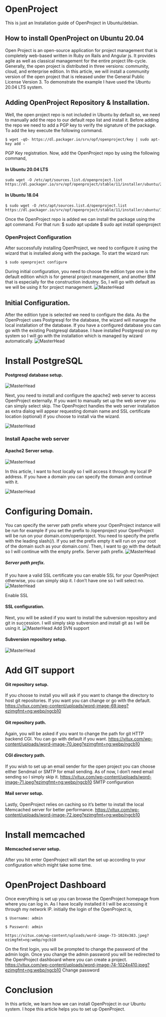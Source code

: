 # OpenProject
This is just an Installation guide of OpenProject in Ubuntu/debian.

## How to install OpenProject on Ubuntu 20.04

   Open Project is an open-source application for project management that is completely web-based written in Ruby on Rails and Angular js. It provides agile as well as classical management for the entire project life-cycle. Generally, the open project is distributed in three versions: community, cloud, and enterprise edition. In this article, we will install a community version of the open project that is released under the General Public License Version 3. To demonstrate the example I have used the Ubuntu 20.04 LTS system.

## Adding OpenProject Repository & Installation.

Well, the open project repo is not included in Ubuntu by default so, we need to manually add the repo to our default repo list and install it. Before adding the repo we need to add a PGP key to verify the signature of the package. To add the key execute the following command.

    $ wget -qO- https://dl.packager.io/srv/opf/openproject/key | sudo apt-key add -
    
PGP Key registration.
Now, add the OpenProject repo by using the following command,

#### In Ubuntu 20.04 LTS

    sudo wget -O /etc/apt/sources.list.d/openproject.list       
    https://dl.packager.io/srv/opf/openproject/stable/11/installer/ubuntu/20.04.repo
    
#### In Ubuntu 18.04

    $ sudo wget -O /etc/apt/sources.list.d/openproject.list    https://dl.packager.io/srv/opf/openproject/stable/11/installer/ubuntu/18.04.repo
    
Once the OpenProject repo is added we can install the package using the apt command. For that run:
    $ sudo apt update
    $ sudo apt install openproject
    
### OpenProject Configuration
After successfully installing OpenProject, we need to configure it using the wizard that is installed along with the package. To start the wizard run:

    $ sudo openproject configure
    
During initial configuration, you need to choose the edition type one is the default edition which is for general project management, and another BIM that is especially for the construction industry. So, I will go with default as we will be using it for project management.
![MasterHead](https://vitux.com/wp-content/uploads/word-image-61.jpeg?ezimgfmt=ng:webp/ngcb10)

## Initial Configuration.

After the edition type is selected we need to configure the data. As the OpenProject uses Postgresql for the database, the wizard will manage the local installation of the database. If you have a configured database you can go with the existing Postgresql database. I have installed Postgresql on my system so I will go with the installation which is managed by wizard automatically.
![MasterHead](https://vitux.com/wp-content/uploads/word-image-62.jpeg?ezimgfmt=ng:webp/ngcb10)

# Install PostgreSQL

#### Postgresql database setup.

![MasterHead](https://vitux.com/wp-content/uploads/word-image-62.jpeg?ezimgfmt=ng:webp/ngcb10)


Next, you need to install and configure the apache2 web server to access OpenProject externally. If you want to manually set up the web server you can simply select skip. The OpenProject handles the web server installation as extra dialog will appear requesting domain name and SSL certificate location (optional) if you choose to install via the wizard.

![MasterHead](https://vitux.com/wp-content/uploads/word-image-63.jpeg?ezimgfmt=ng:webp/ngcb10)

### Install Apache web server

#### Apache2 Server setup.

![MasterHead](https://vitux.com/wp-content/uploads/word-image-63.jpeg?ezimgfmt=ng:webp/ngcb10)

In this article, I want to host locally so I will access it through my local IP address. If you have a domain you can specify the domain and continue with it.

![MasterHead](https://vitux.com/wp-content/uploads/word-image-64.jpeg?ezimgfmt=ng:webp/ngcb10)

# Configuring Domain.

You can specify the server path prefix where your OpenProject instance will be run for example if you set the prefix to /openproject your OpenProject will be run on your domain.com/openproject. You need to specify the prefix with the leading slash(/). If you set the prefix empty it will run on your root of the domain such as your domain.com/. Then, I want to go with the default so I will continue with the empty prefix.
Server path prefix.
![MasterHead](https://vitux.com/wp-content/uploads/word-image-65.jpeg?ezimgfmt=ng:webp/ngcb10)

##### Server path prefix.

If you have a valid SSL certificate you can enable SSL for your OpenProject otherwise, you can simply skip it. I don’t have one so I will select no.
![MasterHead](https://vitux.com/wp-content/uploads/word-image-66.jpeg?ezimgfmt=ng:webp/ngcb10)

Enable SSL

#### SSL configuration.

Next, you will be asked if you want to install the subversion repository and git in succession. I will simply skip subversion and install git as I will be using it.
![MasterHead](https://vitux.com/wp-content/uploads/word-image-67.jpeg?ezimgfmt=ng:webp/ngcb10)
Add SVN support

#### Subversion repository setup.
![MasterHead](https://vitux.com/wp-content/uploads/word-image-68.jpeg?ezimgfmt=ng:webp/ngcb10)
# Add GIT support

#### Git repository setup.

If you choose to install you will ask if you want to change the directory to host git repositories. If you want you can change or go with the default.
https://vitux.com/wp-content/uploads/word-image-69.jpeg?ezimgfmt=ng:webp/ngcb10

#### Git repository path.
Again, you will be asked if you want to change the path for git HTTP backend CGI. You can go with default if you want.
https://vitux.com/wp-content/uploads/word-image-70.jpeg?ezimgfmt=ng:webp/ngcb10

#### CGI directory path.

If you wish to set up an email sender for the open project you can choose either Sendmail or SMTP for email sending. As of now, I don’t need email sending so I simply skip it.
https://vitux.com/wp-content/uploads/word-image-71.jpeg?ezimgfmt=ng:webp/ngcb10
SMTP configuration

#### Mail server setup.

Lastly, OpenProject relies on caching so it’s better to install the local Memcached server for better performance.
https://vitux.com/wp-content/uploads/word-image-72.jpeg?ezimgfmt=ng:webp/ngcb10

# Install memcached
#### Memcached server setup.
After you hit enter OpenProject will start the set up according to your configuration which might take some time.

# OpenProject Dashboard
Once everything is set up you can browse the OpenProject homepage from where you can log in. As I have locally installed it I will be accessing it through my network IP. initially the login of the OpenProject is,

    $ Username: admin

    $ Password: admin
    
    https://vitux.com/wp-content/uploads/word-image-73-1024x383.jpeg?ezimgfmt=ng:webp/ngcb10

On the first login, you will be prompted to change the password of the admin login. Once you change the admin password you will be redirected to the OpenProject dashboard where you can create a project.
https://vitux.com/wp-content/uploads/word-image-74-1024x410.jpeg?ezimgfmt=ng:webp/ngcb10
Change password

# Conclusion
In this article, we learn how we can install OpenProject in our Ubuntu system. I hope this article helps you to set up OpenProject.
